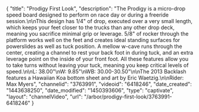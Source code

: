 {
    "title": "Prodigy First Look",
    "description": "The Prodigy is a micro-drop speed board designed to perform on race day or during a freeride session.\n\nThis design has 1\/4\" of drop, executed over a very small length, which keeps your feet closer to the trucks than any other drop deck, meaning you sacrifice minimal grip or leverage. 5\/8\" of rocker through the platform works well on the feet and creates ideal standing surfaces for powerslides as well as tuck position. A mellow w-cave runs through the center, creating a channel to rest your back foot in during tuck, and an extra leverage point on the inside of your front foot. All these features allow you to take turns without leaving your tuck, meaning you keep critical levels of speed.\n\nL: 38.00\"\nW: 9.85\"\nWB: 30.00-30.50\"\n\nThe 2013 Backlash features a Hawaiian Koa bottom sheet and art by Eric Waetzig.\n\nRider: Max Myers",
    "channelid": "3763991",
    "videoid": "6418246",
    "date_created": "1443638250",
    "date_modified": "1450393606",
    "type": "captivate",
    "layout": "channelVideo",
    "url": "\/arbor\/prodigy-first-look\/3763991-6418246"
}
